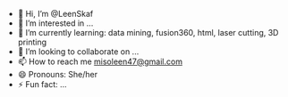 - 👋 Hi, I’m @LeenSkaf
- 👀 I’m interested in ...
- 🌱 I’m currently learning: data mining, fusion360, html, laser cutting, 3D printing
- 💞️ I’m looking to collaborate on ...
- 📫 How to reach me misoleen47@gmail.com
- 😄 Pronouns: She/her
- ⚡ Fun fact: ...

<!---
LeenSkaf/LeenSkaf is a ✨ special ✨ repository because its `README.md` (this file) appears on your GitHub profile.
You can click the Preview link to take a look at your changes.
--->
